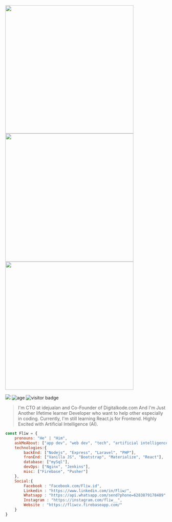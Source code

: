 <img src="https://i.ibb.co/6bYX5Nq/Vanilla-1s-267px.gif" width="400">
<img src="https://i.ibb.co/64hrX7D/Vanilla-1s-267px-1.gif" width="400">
<img src="https://i.ibb.co/SvszQRv/Vanilla-1s-286px-1.gif" width="400>

### <img src="https://media.giphy.com/media/VgCDAzcKvsR6OM0uWg/giphy.gif" width="50">
[![](https://img.shields.io/badge/Email-Fliw@DigitalKode.com-red)](mailto:fliw@digitalkode.com)
![age](https://img.shields.io/badge/Age-19-green)
![visitor badge](https://visitor-badge.glitch.me/badge?page_id=fliw.visitor-badge)

> I'm CTO at idejualan and Co-Founder of Digitalkode.com
> And I'm Just Another lifetime learner Developer who want to help other especially in coding.
> Currently, I'm still learning React.js for Frontend.
> Highly Excited with Artificial Intelligence (AI).

```javascript
const Fliw = {
    pronouns: "He" | "Him",
    askMeAbout: ["app dev", "web dev", "tech", "artificial intelligence"],
    technologies:{
        backEnd: ["Nodejs", "Express", "Laravel", "PHP"],
        fronEnd: ["Vanilla JS", "Bootstrap", "Materialize", "React"],
        database: ["mySql"],
        devOps: ["Nginx", "Jenkins"],
        misc: ["Firebase", "Pusher"]
    },
    Social:{
        Facebook : "Facebook.com/Fliw.id",
        Linkedin : "https://www.linkedin.com/in/Fliw/",
        Whatsapp : "https://api.whatsapp.com/send?phone=6283879178489",
        Instagram : "https://instagram.com/fliw__",
        Website : "https://fliwcv.firebaseapp.com/"
    }
}
```

